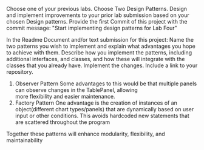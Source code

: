 Choose one of your previous labs.
Choose Two Design Patterns.
Design and implement improvements to your prior lab submission based on your chosen Design patterns.
Provide the first Commit of this project with the commit message: "Start implementing design patterns for Lab Four"
 
In the Readme Document and/or text submission for this project:
Name the two patterns you wish to implement and explain what advantages you hope to achieve with them.
Describe how you implement the patterns, including additional interfaces, and classes, and how these will integrate with the classes that you already have.
Implement the changes.
Include a link to your repository.


1. Observer Pattern
   Some advantages to this would be that multiple panels can observe changes in the TablePanel, allowing   
   more flexibility and easier maintenance. 
3. Factory Pattern
   One advantage is the creation of instances of an object(different chart types/panels) that 
   are dynamically based on user input or other conditions. This avoids hardcoded new statements that are scattered 
   throughout the program

Together these patterns will enhance modularity, flexibility, and maintainability 
